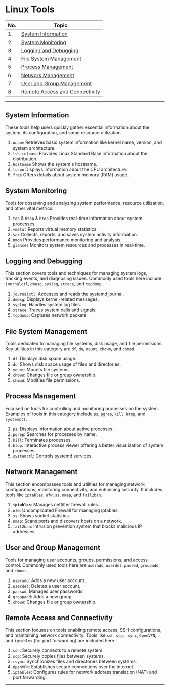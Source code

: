 # Linux Tools

| No. | Topic                                             |
| --- | ------------------------------------------------- |
| 1   | [System Information](#system-information)         |
| 2   | [System Monitoring](#system-monitoring)           |
| 3   | [Logging and Debugging](#logging-and-debugging)   |
| 4   | [File System Management](#file-system-management) |
| 5   | [Process Management](#process-management)         |
| 6   | [Network Management](#network-management)         |
| 7   | [User and Group Management](#user-and-group-management) |
| 8   | [Remote Access and Connectivity](#remote-access-and-connectivity) |


-----------------------------------------------------------------------------

## System Information <a name="system-information"></a>

These tools help users quickly gather essential information about the system, its configuration, and some resource utilization.

1. `uname` Retrieves basic system information like kernel name, version, and system architecture. 
2. `lsb_release` Provides Linux Standard Base information about the distribution.
3. `hostname` Shows the system's hostname.
4. `lscpu` Displays information about the CPU architecture.
5. `free` Offers details about system memory (RAM) usage.

## System Monitoring <a name="system-monitoring"></a>

Tools for observing and analyzing system performance, resource utilization, and other vital metrics.

1. `top` & `htop` & `btop` Provides real-time information about system processes. 
2. `vmstat` Reports virtual memory statistics.
3. `sar` Collects, reports, and saves system activity information.
4. `nmon` Provides performance monitoring and analysis.
5. `glances` Monitors system resources and processes in real-time.

## Logging and Debugging <a name="logging-and-debugging"></a>

This section covers tools and techniques for managing system logs, tracking events, and diagnosing issues. Commonly used tools here include `journalctl`, `dmesg`, `syslog`, `strace`, and `tcpdump`.

1. `journalctl`: Accesses and reads the systemd journal.
2. `dmesg`: Displays kernel-related messages.
3. `syslog`: Handles system log files.
4. `strace`: Traces system calls and signals.
5. `tcpdump`: Captures network packets.

## File System Management <a name="file-system-management"></a>

Tools dedicated to managing file systems, disk usage, and file permissions. Key utilities in this category are `df`, `du`, `mount`, `chown`, and `chmod`.

1. `df`: Displays disk space usage.
2. `du`: Shows disk space usage of files and directories.
3. `mount`: Mounts file systems.
4. `chown`: Changes file or group ownership.
5. `chmod`: Modifies file permissions.

## Process Management <a name="process-management"></a>

Focused on tools for controlling and monitoring processes on the system. Examples of tools in this category include `ps`, `pgrep`, `kill`, `htop`, and `systemctl`.

1. `ps`: Displays information about active processes.
2. `pgrep`: Searches for processes by name.
3. `kill`: Terminates processes.
4. `htop`: Interactive process viewer offering a better visualization of system processes.
5. `systemctl`: Controls systemd services.

## Network Management <a name="network-management"></a>

This section encompasses tools and utilities for managing network configurations, monitoring connectivity, and enhancing security. It includes tools like `iptables`, `ufw`, `ss`, `nmap`, and `fail2ban`.

1. **`iptables`**: Manages netfilter firewall rules.
2. `ufw`: Uncomplicated Firewall for managing iptables.
3. `ss`: Shows socket statistics.
4. `nmap`: Scans ports and discovers hosts on a network.
5. `fail2ban`: Intrusion prevention system that blocks malicious IP addresses.

## User and Group Management <a name="user-and-group-management"></a>

Tools for managing user accounts, groups, permissions, and access control. Commonly used tools here are `useradd`, `userdel`, `passwd`, `groupadd`, and `chown`.

1. `useradd`: Adds a new user account.
2. `userdel`: Deletes a user account.
3. `passwd`: Manages user passwords.
4. `groupadd`: Adds a new group.
5. `chown`: Changes file or group ownership.

## Remote Access and Connectivity <a name="remote-access-and-connectivity"></a>

This section focuses on tools enabling remote access, SSH configurations, and maintaining network connectivity. Tools like `ssh`, `scp`, `rsync`, `OpenVPN`, and `iptables` (for port forwarding) are included here.

1. `ssh`: Securely connects to a remote system.
2. `scp`: Securely copies files between systems.
3. `rsync`: Synchronizes files and directories between systems.
4. `OpenVPN`: Establishes secure connections over the internet.
5. `iptables`: Configures rules for network address translation (NAT) and port forwarding.

-------------- 
<!-- Backup -->
<!-- ## System Information <a name="system-information"></a>

### These tools help users quickly gather essential information about the system, its configuration, and some resource utilization.

- ### `uname`
  Retrieves basic system information like kernel name, version, and system architecture.
  > `uname >a`
- ### `lsb_release`
  Provides Linux Standard Base information about the distribution.
  > `lsb_release >a`
- ### `hostname`
  Shows the system's hostname.
  > `hostname`
- ### `lscpu`
  Displays information about the CPU architecture.
  > `lscpu`
- ### `free`
  Offers details about system memory (RAM) usage.
  > `free >h`


## System Monitoring <a name="system-monitoring"></a>

### Tools for observing and analyzing system performance, resource utilization, and other vital metrics.

- ### `top` & `htop` & `btop`
  Provides real-time information about system processes.
- ### `vmstat`
  Reports virtual memory statistics.
- ### `sar`
  Collects, reports, and saves system activity information.
- ### `nmon`
  Provides performance monitoring and analysis.
- ### `glances`
   Monitors system resources and processes in real-time.

## Logging and Debugging <a name="logging-and-debugging"></a>

This section covers tools and techniques for managing system logs, tracking events, and diagnosing issues. Commonly used tools here include:

- ### `journalctl`
  Accesses and reads the systemd journal.
    > `journalctl -u nginx.service`
- ### `dmesg`
  Displays kernel-related messages.
    > `dmesg | grep -i error`
- ### `syslog`
  Handles system log files.
    > `tail -f /var/log/syslog`
- ### `strace`
  Traces system calls and signals.
    > `strace -p PID`
- ### `tcpdump`
  Captures network packets.
    > `tcpdump -i eth0`

## File System Management <a name="file-system-management"></a>

Tools dedicated to managing file systems, disk usage, and file permissions. Key utilities in this category:

- ### `df`
  Displays disk space usage.
    > `df -h`
- ### `du`
  Shows disk space usage of files and directories.
    > `du -sh /path/to/directory`
- ### `mount`
  Mounts file systems.
    > `mount /dev/sdb1 /mnt`
- ### `chown`
  Changes file or group ownership.
    > `chown user:group file.txt`
- ### `chmod`
  Modifies file permissions.
    > `chmod 644 file.txt`

## Process Management <a name="process-management"></a>

Focused on tools for controlling and monitoring processes on the system. Examples of tools in this category include:

- ### `ps`
  Displays information about active processes.
    > `ps aux`
- ### `pgrep`
  Searches for processes by name.
    > `pgrep firefox`
- ### `kill`
  Terminates processes.
    > `kill PID`
- ### `htop`
  Interactive process viewer offering a better visualization of system processes.
    > `htop`
- ### `systemctl`
  Controls systemd services.
    > `systemctl start nginx`

## Network Management <a name="network-management"></a>

This section encompasses tools and utilities for managing network configurations, monitoring connectivity, and enhancing security. Includes tools like:

- ### `iptables`
  Manages netfilter firewall rules.
    > `iptables -A INPUT -p tcp --dport 80 -j ACCEPT`
- ### `ufw`
  Uncomplicated Firewall for managing iptables.
    > `ufw allow ssh`
- ### `ss`
  Shows socket statistics.
    > `ss -tulw`
- ### `nmap`
  Scans ports and discovers hosts on a network.
    > `nmap 192.168.1.1`
- ### `fail2ban`
  Intrusion prevention system that blocks malicious IP addresses.
    > `fail2ban-client status`

## User and Group Management <a name="user-and-group-management"></a>

Tools for managing user accounts, groups, permissions, and access control. Commonly used tools here are:

- ### `useradd`
  Adds a new user account.
    > `useradd -m newusername`
- ### `userdel`
  Deletes a user account.
    > `userdel existingusername`
- ### `passwd`
  Manages user passwords.
    > `passwd username`
- ### `groupadd`
  Adds a new group.
    > `groupadd newgroup`
- ### `chown`
  Changes file or group ownership.
    > `chown user:group file.txt`

## Remote Access and Connectivity <a name="remote-access-and-connectivity"></a>

This section focuses on tools enabling remote access, SSH configurations, and maintaining network connectivity. Tools like:

- ### `ssh`
  Securely connects to a remote system.
    > `ssh username@remote_host`
- ### `scp`
  Securely copies files between systems.
    > `scp /path/to/local/file username@remote_host:/path/to/destination`
- ### `rsync`
  Synchronizes files and directories between systems.
    > `rsync -avz /path/to/source username@remote_host:/path/to/destination`
- ### `OpenVPN`
  Establishes secure connections over the internet.
    > `openvpn client.ovpn`
- ### `iptables`
  Configures rules for network address translation (NAT) and port forwarding.
    > `iptables -A INPUT -p tcp --dport 80 -j ACCEPT` -->